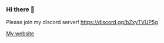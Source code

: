 ### Hi there 👋
Please join my discord server! https://discord.gg/bZxyTVUP5g

[My website](https://zyrafaq.com)
